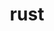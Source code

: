 ---
title: "rust"
layout: cache
categories: [package, develop]
meta: {"compilers": ["apple-clang@=16.0.0", "gcc@=10.2.1", "gcc@=10.5.0", "gcc@=11.1.0", "gcc@=11.4.0", "gcc@=13.2.0", "gcc@=13.3.0", "gcc@=7.5.0", "gcc@=9.4.0"], "num_specs": 178, "num_specs_by_stack": {"data-vis-sdk": 8, "developer-tools": 4, "developer-tools-aarch64-linux-gnu": 4, "developer-tools-darwin": 5, "developer-tools-manylinux2014": 1, "developer-tools-x86_64_v3-linux-gnu": 4, "e4s": 14, "e4s-neoverse-v2": 6, "e4s-neoverse_v1": 6, "e4s-oneapi": 12, "e4s-power": 2, "ml-darwin-aarch64-mps": 29, "ml-linux-aarch64-cpu": 29, "ml-linux-aarch64-cuda": 27, "ml-linux-x86_64-cpu": 30, "ml-linux-x86_64-cuda": 31, "ml-linux-x86_64-rocm": 17, "radiuss": 11, "root": 178}, "oss": ["centos7", "rhel8", "sequoia", "ubuntu18.04", "ubuntu20.04", "ubuntu22.04", "ubuntu24.04"], "platforms": ["darwin", "linux"], "stacks": ["data-vis-sdk", "developer-tools", "developer-tools-aarch64-linux-gnu", "developer-tools-darwin", "developer-tools-manylinux2014", "developer-tools-x86_64_v3-linux-gnu", "e4s", "e4s-neoverse-v2", "e4s-neoverse_v1", "e4s-oneapi", "e4s-power", "ml-darwin-aarch64-mps", "ml-linux-aarch64-cpu", "ml-linux-aarch64-cuda", "ml-linux-x86_64-cpu", "ml-linux-x86_64-cuda", "ml-linux-x86_64-rocm", "radiuss", "root"], "targets": ["aarch64", "neoverse_v1", "neoverse_v2", "ppc64le", "x86_64_v3"], "versions": ["1.78.0", "1.81.0", "1.83.0", "1.85.0"]}
spec_details: [{"compiler": "gcc@=11.4.0", "hash": "25gd7naopsv5katueumk2hpqciguc76v", "os": "ubuntu22.04", "platform": "linux", "size": "-", "stacks": ["e4s", "root"], "target": "x86_64_v3", "variants": ["build_system=generic", "+dev", "~docs", "+src"], "versions": ["1.85.0"]}, {"compiler": "gcc@=7.5.0", "hash": "2c6j7ckkdustxecucf2ym3vl74kebuuu", "os": "ubuntu18.04", "platform": "linux", "size": "-", "stacks": ["radiuss", "root"], "target": "x86_64_v3", "variants": ["build_system=generic", "~dev", "~docs", "+src"], "versions": ["1.85.0"]}, {"compiler": "gcc@=13.2.0", "hash": "2dhjscxpibirwrcoknidk7oen6waj6u7", "os": "ubuntu24.04", "platform": "linux", "size": "-", "stacks": ["root"], "target": "aarch64", "variants": ["build_system=generic", "+dev", "~docs", "+src"], "versions": ["1.85.0"]}, {"compiler": "gcc@=13.2.0", "hash": "2fgwi7k4oz5g4c62vknmumi6yuuchjih", "os": "ubuntu24.04", "platform": "linux", "size": "-", "stacks": ["ml-linux-aarch64-cpu", "ml-linux-aarch64-cuda", "root"], "target": "aarch64", "variants": ["build_system=generic", "+dev", "~docs", "+src"], "versions": ["1.85.0"]}, {"compiler": "gcc@=13.2.0", "hash": "2hqnbf2xkm3insldzar24ltd4jrkov6a", "os": "ubuntu24.04", "platform": "linux", "size": "-", "stacks": ["ml-linux-aarch64-cpu", "root"], "target": "aarch64", "variants": ["build_system=generic", "~dev", "~docs", "+src"], "versions": ["1.85.0"]}, {"compiler": "gcc@=13.2.0", "hash": "2wv32wzal5sjfufhdgamzac6dmiqpbh6", "os": "ubuntu24.04", "platform": "linux", "size": "-", "stacks": ["ml-linux-x86_64-cpu", "ml-linux-x86_64-cuda", "ml-linux-x86_64-rocm", "root"], "target": "x86_64_v3", "variants": ["build_system=generic", "+dev", "~docs", "+src"], "versions": ["1.85.0"]}, {"compiler": "gcc@=13.2.0", "hash": "2zkbhai3uqobc4rsjwhkuusc5tteirlj", "os": "ubuntu24.04", "platform": "linux", "size": "-", "stacks": ["ml-linux-aarch64-cpu", "ml-linux-aarch64-cuda", "root"], "target": "aarch64", "variants": ["build_system=generic", "+dev", "~docs", "+src"], "versions": ["1.85.0"]}, {"compiler": "gcc@=11.4.0", "hash": "34tx5rpt7ubayvroejdsaufzpif6im35", "os": "ubuntu22.04", "platform": "linux", "size": "-", "stacks": ["e4s-neoverse-v2", "root"], "target": "neoverse_v2", "variants": ["build_system=generic", "~dev", "~docs", "+src"], "versions": ["1.85.0"]}, {"compiler": "gcc@=10.5.0", "hash": "3o2kr5avylzpmxhtjrzxosqrd5jet7ms", "os": "centos7", "platform": "linux", "size": "-", "stacks": ["developer-tools-x86_64_v3-linux-gnu", "root"], "target": "x86_64_v3", "variants": ["build_system=generic", "+dev", "~docs", "+src"], "versions": ["1.85.0"]}, {"compiler": "apple-clang@=16.0.0", "hash": "3xcegf74t4bpb2aa5blgyalk3nq5wqws", "os": "sequoia", "platform": "darwin", "size": "-", "stacks": ["ml-darwin-aarch64-mps", "root"], "target": "aarch64", "variants": ["build_system=generic", "+dev", "~docs", "+src"], "versions": ["1.85.0"]}, {"compiler": "gcc@=13.2.0", "hash": "3xxmzifzbvu46fyxbi7nqj4cv6tf2xy4", "os": "ubuntu24.04", "platform": "linux", "size": "-", "stacks": ["ml-linux-x86_64-cpu", "ml-linux-x86_64-cuda", "root"], "target": "x86_64_v3", "variants": ["build_system=generic", "~dev", "~docs", "+src"], "versions": ["1.85.0"]}, {"compiler": "gcc@=11.4.0", "hash": "4exbzppsoij5pdx42fux3sz5rplqiqlz", "os": "ubuntu22.04", "platform": "linux", "size": "-", "stacks": ["e4s-neoverse_v1", "root"], "target": "neoverse_v1", "variants": ["build_system=generic", "+dev", "~docs", "+src"], "versions": ["1.81.0"]}, {"compiler": "gcc@=13.2.0", "hash": "4gskmbwymeciir2vhttc2oyr7gjixkky", "os": "ubuntu24.04", "platform": "linux", "size": "-", "stacks": ["ml-linux-aarch64-cpu", "ml-linux-aarch64-cuda", "root"], "target": "aarch64", "variants": ["build_system=generic", "+dev", "~docs", "+src"], "versions": ["1.85.0"]}, {"compiler": "gcc@=13.3.0", "hash": "4lpflwa5kor7wtx3a2lwzrtrffx4yzxd", "os": "rhel8", "platform": "linux", "size": "-", "stacks": ["developer-tools-aarch64-linux-gnu", "root"], "target": "aarch64", "variants": ["build_system=generic", "+dev", "~docs", "+src"], "versions": ["1.85.0"]}, {"compiler": "gcc@=11.4.0", "hash": "4pn6y5j2izd5gmh22yielh2vl7wb7za2", "os": "ubuntu22.04", "platform": "linux", "size": "-", "stacks": ["root"], "target": "x86_64_v3", "variants": ["build_system=generic", "~dev", "~docs", "+src"], "versions": ["1.85.0"]}, {"compiler": "gcc@=11.4.0", "hash": "4r5fs5lnjzyszwecdqymwua4yxwo3rkr", "os": "ubuntu22.04", "platform": "linux", "size": "-", "stacks": ["e4s", "root"], "target": "x86_64_v3", "variants": ["build_system=generic", "~dev", "~docs", "+src"], "versions": ["1.85.0"]}, {"compiler": "apple-clang@=16.0.0", "hash": "4t6nv5qs5zcdwkvlxjfrlbnvy4hpccxe", "os": "sequoia", "platform": "darwin", "size": "-", "stacks": ["ml-darwin-aarch64-mps", "root"], "target": "aarch64", "variants": ["build_system=generic", "~dev", "~docs", "+src"], "versions": ["1.85.0"]}, {"compiler": "apple-clang@=16.0.0", "hash": "4thg6ecba25edwqccf74vpz3s37gqj5w", "os": "sequoia", "platform": "darwin", "size": "-", "stacks": ["ml-darwin-aarch64-mps", "root"], "target": "aarch64", "variants": ["build_system=generic", "+dev", "~docs", "+src"], "versions": ["1.85.0"]}, {"compiler": "gcc@=13.2.0", "hash": "4uksuv7wgwl5rv67gpa2bd7czfohdgnl", "os": "ubuntu24.04", "platform": "linux", "size": "-", "stacks": ["ml-linux-x86_64-cpu", "ml-linux-x86_64-cuda", "root"], "target": "x86_64_v3", "variants": ["build_system=generic", "~dev", "~docs", "+src"], "versions": ["1.85.0"]}, {"compiler": "gcc@=11.4.0", "hash": "4wgonnyx6jxa4fqkvwf3ah4gnhoju36f", "os": "ubuntu22.04", "platform": "linux", "size": "-", "stacks": ["e4s", "root"], "target": "x86_64_v3", "variants": ["build_system=generic", "+dev", "~docs", "+src"], "versions": ["1.85.0"]}, {"compiler": "gcc@=11.4.0", "hash": "5au4hgltt42o5bjfxureb7juwjhbrdmk", "os": "ubuntu22.04", "platform": "linux", "size": "-", "stacks": ["e4s-oneapi", "root"], "target": "x86_64_v3", "variants": ["build_system=generic", "~dev", "~docs", "+src"], "versions": ["1.85.0"]}, {"compiler": "gcc@=13.2.0", "hash": "5dcuaoh2gexbql3ajqdyhg2upg65zxdc", "os": "ubuntu24.04", "platform": "linux", "size": "-", "stacks": ["ml-linux-x86_64-cpu", "ml-linux-x86_64-cuda", "root"], "target": "x86_64_v3", "variants": ["build_system=generic", "+dev", "~docs", "+src"], "versions": ["1.85.0"]}, {"compiler": "apple-clang@=16.0.0", "hash": "5m3cbswhxfqzkxyx4oqj2tqgm46kstrj", "os": "sequoia", "platform": "darwin", "size": "-", "stacks": ["ml-darwin-aarch64-mps", "root"], "target": "aarch64", "variants": ["build_system=generic", "~dev", "~docs", "+src"], "versions": ["1.85.0"]}, {"compiler": "gcc@=13.2.0", "hash": "5mdrsj4gjyboxw727x4opvccmvih4uvw", "os": "ubuntu24.04", "platform": "linux", "size": "-", "stacks": ["ml-linux-aarch64-cpu", "ml-linux-aarch64-cuda", "root"], "target": "aarch64", "variants": ["build_system=generic", "~dev", "~docs", "+src"], "versions": ["1.85.0"]}, {"compiler": "gcc@=11.4.0", "hash": "5mei3a4k7m23ojzrm52mcnvquadi3rrm", "os": "ubuntu22.04", "platform": "linux", "size": "-", "stacks": ["e4s", "root"], "target": "x86_64_v3", "variants": ["build_system=generic", "~dev", "~docs", "+src"], "versions": ["1.85.0"]}, {"compiler": "gcc@=11.4.0", "hash": "5wiujtjhihqbvtthiqduswvmqveuqj6d", "os": "ubuntu22.04", "platform": "linux", "size": "-", "stacks": ["e4s-neoverse_v1", "root"], "target": "neoverse_v1", "variants": ["build_system=generic", "+dev", "~docs", "+src"], "versions": ["1.81.0"]}, {"compiler": "gcc@=11.4.0", "hash": "5wj7sio3dkos3abxlempdd7vuy2iqn3f", "os": "ubuntu22.04", "platform": "linux", "size": "-", "stacks": ["e4s", "root"], "target": "x86_64_v3", "variants": ["build_system=generic", "+dev", "~docs", "+src"], "versions": ["1.85.0"]}, {"compiler": "gcc@=13.2.0", "hash": "5wjy2bzfjts7znegudq7dajqgj5f6xzd", "os": "ubuntu24.04", "platform": "linux", "size": "-", "stacks": ["ml-linux-x86_64-cpu", "ml-linux-x86_64-cuda", "ml-linux-x86_64-rocm", "root"], "target": "x86_64_v3", "variants": ["build_system=generic", "~dev", "~docs", "+src"], "versions": ["1.85.0"]}, {"compiler": "gcc@=13.2.0", "hash": "62xwibmxyxy3nwaslzrvsg3nz6gmbsxo", "os": "ubuntu24.04", "platform": "linux", "size": "-", "stacks": ["ml-linux-x86_64-cpu", "ml-linux-x86_64-cuda", "ml-linux-x86_64-rocm", "root"], "target": "x86_64_v3", "variants": ["build_system=generic", "+dev", "~docs", "+src"], "versions": ["1.85.0"]}, {"compiler": "gcc@=13.2.0", "hash": "6fwqccekdmxwt4uuin4urn2lq2aomrnu", "os": "ubuntu24.04", "platform": "linux", "size": "-", "stacks": ["ml-linux-x86_64-cpu", "ml-linux-x86_64-cuda", "ml-linux-x86_64-rocm", "root"], "target": "x86_64_v3", "variants": ["build_system=generic", "+dev", "~docs", "+src"], "versions": ["1.85.0"]}, {"compiler": "gcc@=13.2.0", "hash": "6iqwrcazkoqvtenkue4whtgs2xmsyy36", "os": "ubuntu24.04", "platform": "linux", "size": "-", "stacks": ["ml-linux-x86_64-cpu", "ml-linux-x86_64-cuda", "ml-linux-x86_64-rocm", "root"], "target": "x86_64_v3", "variants": ["build_system=generic", "~dev", "~docs", "+src"], "versions": ["1.85.0"]}, {"compiler": "apple-clang@=16.0.0", "hash": "6qukdcvgcvcp5wdhljxj7ziw2qzicooz", "os": "sequoia", "platform": "darwin", "size": "-", "stacks": ["ml-darwin-aarch64-mps", "root"], "target": "aarch64", "variants": ["build_system=generic", "+dev", "~docs", "+src"], "versions": ["1.85.0"]}, {"compiler": "gcc@=13.2.0", "hash": "6v3iaslbekuwclybhfzr5gqtjvsthsyk", "os": "ubuntu24.04", "platform": "linux", "size": "-", "stacks": ["ml-linux-x86_64-cpu", "ml-linux-x86_64-cuda", "ml-linux-x86_64-rocm", "root"], "target": "x86_64_v3", "variants": ["build_system=generic", "+dev", "~docs", "+src"], "versions": ["1.85.0"]}, {"compiler": "gcc@=9.4.0", "hash": "6vaifzheuyo3nevkuwzne3gea4tvidho", "os": "ubuntu20.04", "platform": "linux", "size": "-", "stacks": ["e4s-power", "root"], "target": "ppc64le", "variants": ["build_system=generic", "~dev", "~docs", "+src"], "versions": ["1.83.0"]}, {"compiler": "gcc@=13.3.0", "hash": "6xxpbg35wvjncrawvvdpppvd6tirvku4", "os": "rhel8", "platform": "linux", "size": "-", "stacks": ["developer-tools-aarch64-linux-gnu", "root"], "target": "aarch64", "variants": ["build_system=generic", "+dev", "~docs", "+src"], "versions": ["1.85.0"]}, {"compiler": "gcc@=11.4.0", "hash": "7da6o2txv7gd4dxfai76yoa2hrlfkx6t", "os": "ubuntu22.04", "platform": "linux", "size": "-", "stacks": ["e4s-neoverse_v1", "root"], "target": "neoverse_v1", "variants": ["build_system=generic", "~dev", "~docs", "+src"], "versions": ["1.81.0"]}, {"compiler": "apple-clang@=16.0.0", "hash": "7fhvc6dtmk6yfjj2trweqguugdzgcq7r", "os": "sequoia", "platform": "darwin", "size": "-", "stacks": ["ml-darwin-aarch64-mps", "root"], "target": "aarch64", "variants": ["build_system=generic", "+dev", "~docs", "+src"], "versions": ["1.85.0"]}, {"compiler": "gcc@=13.2.0", "hash": "7hhtcl2rhfoqne45y7kbc6daaalk3qtj", "os": "ubuntu24.04", "platform": "linux", "size": "-", "stacks": ["ml-linux-aarch64-cpu", "ml-linux-aarch64-cuda", "root"], "target": "aarch64", "variants": ["build_system=generic", "+dev", "~docs", "+src"], "versions": ["1.85.0"]}, {"compiler": "gcc@=11.1.0", "hash": "7snkh2yodsuhgtujrwtzzx2aardchd54", "os": "ubuntu20.04", "platform": "linux", "size": "-", "stacks": ["data-vis-sdk", "root"], "target": "x86_64_v3", "variants": ["build_system=generic", "~dev", "~docs", "+src"], "versions": ["1.85.0"]}, {"compiler": "gcc@=11.4.0", "hash": "7unr4jnmsntfqjjhzi42jmjg64tlasoa", "os": "ubuntu22.04", "platform": "linux", "size": "-", "stacks": ["e4s", "root"], "target": "x86_64_v3", "variants": ["build_system=generic", "~dev", "~docs", "+src"], "versions": ["1.85.0"]}, {"compiler": "gcc@=11.4.0", "hash": "a6euyhu7dnryzaliplvairzsuc7jww44", "os": "ubuntu22.04", "platform": "linux", "size": "-", "stacks": ["e4s", "root"], "target": "x86_64_v3", "variants": ["build_system=generic", "+dev", "~docs", "+src"], "versions": ["1.85.0"]}, {"compiler": "gcc@=13.2.0", "hash": "aeea5s4fsmp3k3swzirx4b6vpeenhtic", "os": "ubuntu24.04", "platform": "linux", "size": "-", "stacks": ["ml-linux-x86_64-cpu", "ml-linux-x86_64-cuda", "root"], "target": "x86_64_v3", "variants": ["build_system=generic", "~dev", "~docs", "+src"], "versions": ["1.85.0"]}, {"compiler": "gcc@=13.2.0", "hash": "agklr5osqiuntmtvq2n2alumugm6kjfz", "os": "ubuntu24.04", "platform": "linux", "size": "-", "stacks": ["root"], "target": "x86_64_v3", "variants": ["build_system=generic", "~dev", "~docs", "+src"], "versions": ["1.85.0"]}, {"compiler": "gcc@=11.4.0", "hash": "aif3tlzwoxl4bfbppw4a6xmwlku4ga7n", "os": "ubuntu22.04", "platform": "linux", "size": "-", "stacks": ["root"], "target": "x86_64_v3", "variants": ["build_system=generic", "~dev", "~docs", "+src"], "versions": ["1.85.0"]}, {"compiler": "gcc@=13.2.0", "hash": "at47fatpxciett25e4chbhh2leplofla", "os": "ubuntu24.04", "platform": "linux", "size": "-", "stacks": ["ml-linux-x86_64-cpu", "ml-linux-x86_64-cuda", "ml-linux-x86_64-rocm", "root"], "target": "x86_64_v3", "variants": ["build_system=generic", "~dev", "~docs", "+src"], "versions": ["1.85.0"]}, {"compiler": "gcc@=11.1.0", "hash": "avkvqxlzphm3zlozxa6by6wjb35swrps", "os": "ubuntu20.04", "platform": "linux", "size": "-", "stacks": ["data-vis-sdk", "root"], "target": "x86_64_v3", "variants": ["build_system=generic", "~dev", "~docs", "+src"], "versions": ["1.85.0"]}, {"compiler": "apple-clang@=16.0.0", "hash": "avt3nbvl6n4mxnufrprtshptgbmpevjh", "os": "sequoia", "platform": "darwin", "size": "-", "stacks": ["developer-tools-darwin", "ml-darwin-aarch64-mps", "root"], "target": "aarch64", "variants": ["build_system=generic", "+dev", "~docs", "+src"], "versions": ["1.85.0"]}, {"compiler": "gcc@=7.5.0", "hash": "awtvkmxo4snvx3tcv5ffbtigeglwsiba", "os": "ubuntu18.04", "platform": "linux", "size": "-", "stacks": ["radiuss", "root"], "target": "x86_64_v3", "variants": ["build_system=generic", "~dev", "~docs", "+src"], "versions": ["1.85.0"]}, {"compiler": "gcc@=13.2.0", "hash": "b26c6gz6nkvvz2al7nu6xvkg2ssowyhz", "os": "ubuntu24.04", "platform": "linux", "size": "-", "stacks": ["ml-linux-x86_64-cpu", "ml-linux-x86_64-cuda", "ml-linux-x86_64-rocm", "root"], "target": "x86_64_v3", "variants": ["build_system=generic", "+dev", "~docs", "+src"], "versions": ["1.85.0"]}, {"compiler": "gcc@=7.5.0", "hash": "b3jilcqbzavxqkhqofruv6up6ipk7dpa", "os": "ubuntu18.04", "platform": "linux", "size": "-", "stacks": ["radiuss", "root"], "target": "x86_64_v3", "variants": ["build_system=generic", "~dev", "~docs", "+src"], "versions": ["1.85.0"]}, {"compiler": "gcc@=10.5.0", "hash": "bf2l3dcvxg7jetf5k6ygrdfvy3d4446z", "os": "centos7", "platform": "linux", "size": "-", "stacks": ["developer-tools-x86_64_v3-linux-gnu", "root"], "target": "x86_64_v3", "variants": ["build_system=generic", "+dev", "~docs", "+src"], "versions": ["1.85.0"]}, {"compiler": "gcc@=13.2.0", "hash": "bfo2fxfskhil45qreox2n6kex5sungar", "os": "ubuntu24.04", "platform": "linux", "size": "-", "stacks": ["ml-linux-aarch64-cpu", "ml-linux-aarch64-cuda", "root"], "target": "aarch64", "variants": ["build_system=generic", "+dev", "~docs", "+src"], "versions": ["1.85.0"]}, {"compiler": "apple-clang@=16.0.0", "hash": "bgf77ngcc2zal3cmtivtf6qglo6d6w6a", "os": "sequoia", "platform": "darwin", "size": "-", "stacks": ["ml-darwin-aarch64-mps", "root"], "target": "aarch64", "variants": ["build_system=generic", "+dev", "~docs", "+src"], "versions": ["1.85.0"]}, {"compiler": "gcc@=11.4.0", "hash": "bhck5ghgltxn3ul436lu3yvbkgkejci2", "os": "ubuntu22.04", "platform": "linux", "size": "-", "stacks": ["e4s", "root"], "target": "x86_64_v3", "variants": ["build_system=generic", "+dev", "~docs", "+src"], "versions": ["1.85.0"]}, {"compiler": "gcc@=13.3.0", "hash": "bjwdod6acgugapxxzcer3i3bqfmc46fq", "os": "rhel8", "platform": "linux", "size": "-", "stacks": ["developer-tools-aarch64-linux-gnu", "root"], "target": "aarch64", "variants": ["build_system=generic", "+dev", "~docs", "+src"], "versions": ["1.85.0"]}, {"compiler": "gcc@=11.4.0", "hash": "bllzig7dqpnw5pns63jlb3yml2u6qlqi", "os": "ubuntu22.04", "platform": "linux", "size": "-", "stacks": ["e4s-neoverse_v1", "root"], "target": "neoverse_v1", "variants": ["build_system=generic", "~dev", "~docs", "+src"], "versions": ["1.81.0"]}, {"compiler": "gcc@=13.2.0", "hash": "brqwyyhkyjfczks3atnmfxjgk37of6ij", "os": "ubuntu24.04", "platform": "linux", "size": "-", "stacks": ["ml-linux-aarch64-cpu", "ml-linux-aarch64-cuda", "root"], "target": "aarch64", "variants": ["build_system=generic", "+dev", "~docs", "+src"], "versions": ["1.85.0"]}, {"compiler": "gcc@=11.4.0", "hash": "bwuhguase663eqcp6xldrbopopg7vfey", "os": "ubuntu22.04", "platform": "linux", "size": "-", "stacks": ["e4s-oneapi", "root"], "target": "x86_64_v3", "variants": ["build_system=generic", "~dev", "~docs", "+src"], "versions": ["1.85.0"]}, {"compiler": "gcc@=11.4.0", "hash": "by4c66eamxmnkce6gcxdumiift2vdvdh", "os": "ubuntu22.04", "platform": "linux", "size": "-", "stacks": ["root"], "target": "neoverse_v2", "variants": ["build_system=generic", "~dev", "~docs", "+src"], "versions": ["1.85.0"]}, {"compiler": "gcc@=11.4.0", "hash": "c6n6qukia37w5ifive7pkgvceceeosi4", "os": "ubuntu22.04", "platform": "linux", "size": "-", "stacks": ["e4s", "root"], "target": "x86_64_v3", "variants": ["build_system=generic", "~dev", "~docs", "+src"], "versions": ["1.85.0"]}, {"compiler": "gcc@=7.5.0", "hash": "cbwr6fqhu46l6kfooo5edc2nekbke73k", "os": "ubuntu18.04", "platform": "linux", "size": "-", "stacks": ["root"], "target": "x86_64_v3", "variants": ["build_system=generic", "~dev", "~docs", "+src"], "versions": ["1.85.0"]}, {"compiler": "gcc@=11.4.0", "hash": "ccwcecyy7kpjzufpccbx4erq377seq6q", "os": "ubuntu22.04", "platform": "linux", "size": "-", "stacks": ["e4s", "root"], "target": "x86_64_v3", "variants": ["build_system=generic", "+dev", "~docs", "+src"], "versions": ["1.85.0"]}, {"compiler": "apple-clang@=16.0.0", "hash": "cdswn7usmiulzzbvqmwgdrw5crkuani7", "os": "sequoia", "platform": "darwin", "size": "-", "stacks": ["root"], "target": "aarch64", "variants": ["build_system=generic", "~dev", "~docs", "+src"], "versions": ["1.85.0"]}, {"compiler": "apple-clang@=16.0.0", "hash": "cnq2qe3pm24cu2v7qzzv7jn3rgqxl6xv", "os": "sequoia", "platform": "darwin", "size": "-", "stacks": ["ml-darwin-aarch64-mps", "root"], "target": "aarch64", "variants": ["build_system=generic", "~dev", "~docs", "+src"], "versions": ["1.85.0"]}, {"compiler": "gcc@=11.4.0", "hash": "d2lelf7qhzrk6hxau2q4fmhbna7rlvcm", "os": "ubuntu22.04", "platform": "linux", "size": "-", "stacks": ["e4s-neoverse-v2", "root"], "target": "neoverse_v2", "variants": ["build_system=generic", "~dev", "~docs", "+src"], "versions": ["1.85.0"]}, {"compiler": "apple-clang@=16.0.0", "hash": "d5rvbkoyzf3raow24lyakfyhxlte2ery", "os": "sequoia", "platform": "darwin", "size": "-", "stacks": ["developer-tools-darwin", "ml-darwin-aarch64-mps", "root"], "target": "aarch64", "variants": ["build_system=generic", "+dev", "~docs", "+src"], "versions": ["1.85.0"]}, {"compiler": "gcc@=13.2.0", "hash": "dlu5xqqglypfjrrr2wijg6gxf2n5a4c6", "os": "ubuntu24.04", "platform": "linux", "size": "-", "stacks": ["ml-linux-x86_64-cpu", "ml-linux-x86_64-cuda", "ml-linux-x86_64-rocm", "root"], "target": "x86_64_v3", "variants": ["build_system=generic", "+dev", "~docs", "+src"], "versions": ["1.85.0"]}, {"compiler": "gcc@=13.2.0", "hash": "dwgefwq4rbthb5oyytaiwb4f2tnncazp", "os": "ubuntu24.04", "platform": "linux", "size": "-", "stacks": ["ml-linux-x86_64-cpu", "ml-linux-x86_64-cuda", "root"], "target": "x86_64_v3", "variants": ["build_system=generic", "+dev", "~docs", "+src"], "versions": ["1.85.0"]}, {"compiler": "gcc@=9.4.0", "hash": "ecikg4skmid5e7ehznzyop3b36gfypeq", "os": "ubuntu20.04", "platform": "linux", "size": "-", "stacks": ["e4s-power", "root"], "target": "ppc64le", "variants": ["build_system=generic", "~dev", "~docs", "+src"], "versions": ["1.83.0"]}, {"compiler": "gcc@=11.4.0", "hash": "ehtwwmruxqjy7y44abm7dogc3sut7hbz", "os": "ubuntu22.04", "platform": "linux", "size": "-", "stacks": ["e4s", "root"], "target": "x86_64_v3", "variants": ["build_system=generic", "~dev", "~docs", "+src"], "versions": ["1.85.0"]}, {"compiler": "gcc@=13.2.0", "hash": "ejwcdeqda3oxtyah44kpf6vojvhkkm3f", "os": "ubuntu24.04", "platform": "linux", "size": "-", "stacks": ["ml-linux-aarch64-cpu", "ml-linux-aarch64-cuda", "root"], "target": "aarch64", "variants": ["build_system=generic", "+dev", "~docs", "+src"], "versions": ["1.85.0"]}, {"compiler": "gcc@=7.5.0", "hash": "emv2ulxupazxbletqp2t4xcemxrhsl2l", "os": "ubuntu18.04", "platform": "linux", "size": "-", "stacks": ["radiuss", "root"], "target": "x86_64_v3", "variants": ["build_system=generic", "~dev", "~docs", "+src"], "versions": ["1.85.0"]}, {"compiler": "gcc@=13.2.0", "hash": "enwyxfusav7kpuoli7typhw7m2wr5qxj", "os": "ubuntu24.04", "platform": "linux", "size": "-", "stacks": ["ml-linux-aarch64-cpu", "ml-linux-aarch64-cuda", "root"], "target": "aarch64", "variants": ["build_system=generic", "+dev", "~docs", "+src"], "versions": ["1.85.0"]}, {"compiler": "apple-clang@=16.0.0", "hash": "eqorjr5gumz3w6ufl2erz5zzcsjvvwnt", "os": "sequoia", "platform": "darwin", "size": "-", "stacks": ["ml-darwin-aarch64-mps", "root"], "target": "aarch64", "variants": ["build_system=generic", "~dev", "~docs", "+src"], "versions": ["1.85.0"]}, {"compiler": "gcc@=11.4.0", "hash": "evvupq54fg6vjry2bvwstx7t7udcxcgd", "os": "ubuntu22.04", "platform": "linux", "size": "-", "stacks": ["e4s-neoverse-v2", "root"], "target": "neoverse_v2", "variants": ["build_system=generic", "~dev", "~docs", "+src"], "versions": ["1.85.0"]}, {"compiler": "apple-clang@=16.0.0", "hash": "ewfj23wxbrqmcrfjahampke4ckgp7yxn", "os": "sequoia", "platform": "darwin", "size": "-", "stacks": ["root"], "target": "aarch64", "variants": ["build_system=generic", "~dev", "~docs", "+src"], "versions": ["1.85.0"]}, {"compiler": "gcc@=13.2.0", "hash": "fcjy7yveqoscjh5lzrmxis52m5ywjjbk", "os": "ubuntu24.04", "platform": "linux", "size": "-", "stacks": ["ml-linux-aarch64-cpu", "ml-linux-aarch64-cuda", "root"], "target": "aarch64", "variants": ["build_system=generic", "~dev", "~docs", "+src"], "versions": ["1.85.0"]}, {"compiler": "gcc@=13.2.0", "hash": "fgywq4a66re5fgdfhypoc452xzueepdo", "os": "ubuntu24.04", "platform": "linux", "size": "-", "stacks": ["ml-linux-x86_64-cpu", "ml-linux-x86_64-cuda", "ml-linux-x86_64-rocm", "root"], "target": "x86_64_v3", "variants": ["build_system=generic", "+dev", "~docs", "+src"], "versions": ["1.85.0"]}, {"compiler": "gcc@=13.2.0", "hash": "fjjwnxoka5peij64gd2kvzt3brqopfan", "os": "ubuntu24.04", "platform": "linux", "size": "-", "stacks": ["ml-linux-x86_64-cpu", "ml-linux-x86_64-cuda", "ml-linux-x86_64-rocm", "root"], "target": "x86_64_v3", "variants": ["build_system=generic", "+dev", "~docs", "+src"], "versions": ["1.85.0"]}, {"compiler": "gcc@=11.4.0", "hash": "fxyn3oijxcc5dnxp5goynfv5rrh4qte2", "os": "ubuntu22.04", "platform": "linux", "size": "-", "stacks": ["e4s-oneapi", "root"], "target": "x86_64_v3", "variants": ["build_system=generic", "~dev", "~docs", "+src"], "versions": ["1.85.0"]}, {"compiler": "apple-clang@=16.0.0", "hash": "gg27airlf4bwxhuyzyspdkbsblpm6gie", "os": "sequoia", "platform": "darwin", "size": "-", "stacks": ["ml-darwin-aarch64-mps", "root"], "target": "aarch64", "variants": ["build_system=generic", "+dev", "~docs", "+src"], "versions": ["1.85.0"]}, {"compiler": "gcc@=13.2.0", "hash": "gshlhbz2uleefwglh2jx3uht5n6lygq4", "os": "ubuntu24.04", "platform": "linux", "size": "-", "stacks": ["ml-linux-x86_64-cpu", "ml-linux-x86_64-cuda", "root"], "target": "x86_64_v3", "variants": ["build_system=generic", "+dev", "~docs", "+src"], "versions": ["1.85.0"]}, {"compiler": "apple-clang@=16.0.0", "hash": "gwf7tj4ruptsimn2ynaqa5klw7nu4j77", "os": "sequoia", "platform": "darwin", "size": "-", "stacks": ["root"], "target": "aarch64", "variants": ["build_system=generic", "+dev", "~docs", "+src"], "versions": ["1.85.0"]}, {"compiler": "gcc@=13.2.0", "hash": "gwwxwl5vywawmexm2i74asln7vcedmnd", "os": "ubuntu24.04", "platform": "linux", "size": "-", "stacks": ["root"], "target": "aarch64", "variants": ["build_system=generic", "~dev", "~docs", "+src"], "versions": ["1.85.0"]}, {"compiler": "gcc@=7.5.0", "hash": "gwzkani2ccbb6nik7blc24erow2cmk2h", "os": "ubuntu18.04", "platform": "linux", "size": "-", "stacks": ["radiuss", "root"], "target": "x86_64_v3", "variants": ["build_system=generic", "~dev", "~docs", "+src"], "versions": ["1.85.0"]}, {"compiler": "apple-clang@=16.0.0", "hash": "h6gz6jxj7opnxountg7hfuah3qsla5td", "os": "sequoia", "platform": "darwin", "size": "-", "stacks": ["ml-darwin-aarch64-mps", "root"], "target": "aarch64", "variants": ["build_system=generic", "~dev", "~docs", "+src"], "versions": ["1.85.0"]}, {"compiler": "gcc@=11.4.0", "hash": "hv66sjldctzrsvriklzdx5bkfla56ewd", "os": "ubuntu22.04", "platform": "linux", "size": "-", "stacks": ["e4s-oneapi", "root"], "target": "x86_64_v3", "variants": ["build_system=generic", "~dev", "~docs", "+src"], "versions": ["1.85.0"]}, {"compiler": "gcc@=7.5.0", "hash": "hxaafbwvwppw5obga75b3hvy5ekgjv3p", "os": "ubuntu18.04", "platform": "linux", "size": "-", "stacks": ["radiuss", "root"], "target": "x86_64_v3", "variants": ["build_system=generic", "~dev", "~docs", "+src"], "versions": ["1.85.0"]}, {"compiler": "gcc@=11.4.0", "hash": "hxyueo5526xclohqiwc7qjrots7tqhhl", "os": "ubuntu22.04", "platform": "linux", "size": "-", "stacks": ["e4s-neoverse-v2", "root"], "target": "neoverse_v2", "variants": ["build_system=generic", "~dev", "~docs", "+src"], "versions": ["1.85.0"]}, {"compiler": "gcc@=10.5.0", "hash": "i7n7stkgvcod4csrb2itxnfhtnpqxwdu", "os": "centos7", "platform": "linux", "size": "-", "stacks": ["root"], "target": "x86_64_v3", "variants": ["build_system=generic", "+dev", "~docs", "+src"], "versions": ["1.85.0"]}, {"compiler": "gcc@=7.5.0", "hash": "icais7ivli2gk3omnqynq2asdz3avbix", "os": "ubuntu18.04", "platform": "linux", "size": "-", "stacks": ["radiuss", "root"], "target": "x86_64_v3", "variants": ["build_system=generic", "~dev", "~docs", "+src"], "versions": ["1.85.0"]}, {"compiler": "apple-clang@=16.0.0", "hash": "ifaeauqq4nl6ywk3o4qsfofir54o7y55", "os": "sequoia", "platform": "darwin", "size": "-", "stacks": ["root"], "target": "aarch64", "variants": ["build_system=generic", "+dev", "~docs", "+src"], "versions": ["1.85.0"]}, {"compiler": "apple-clang@=16.0.0", "hash": "ih4a3mb3r3iomafumexujcksvxecfke2", "os": "sequoia", "platform": "darwin", "size": "-", "stacks": ["developer-tools-darwin", "ml-darwin-aarch64-mps", "root"], "target": "aarch64", "variants": ["build_system=generic", "+dev", "~docs", "+src"], "versions": ["1.85.0"]}, {"compiler": "gcc@=11.1.0", "hash": "ilm4uedukc4bjzuaeajcwu4iauhb67fb", "os": "ubuntu20.04", "platform": "linux", "size": "-", "stacks": ["data-vis-sdk", "root"], "target": "x86_64_v3", "variants": ["build_system=generic", "~dev", "~docs", "+src"], "versions": ["1.85.0"]}, {"compiler": "gcc@=13.2.0", "hash": "im3kmfjiocvk747nm6rebhu2yrsmxbmb", "os": "ubuntu24.04", "platform": "linux", "size": "-", "stacks": ["ml-linux-aarch64-cpu", "ml-linux-aarch64-cuda", "root"], "target": "aarch64", "variants": ["build_system=generic", "~dev", "~docs", "+src"], "versions": ["1.85.0"]}, {"compiler": "gcc@=13.2.0", "hash": "inupr2rlmkavym7kflpcihup2oic4amy", "os": "ubuntu24.04", "platform": "linux", "size": "-", "stacks": ["ml-linux-aarch64-cpu", "root"], "target": "aarch64", "variants": ["build_system=generic", "+dev", "~docs", "+src"], "versions": ["1.85.0"]}, {"compiler": "gcc@=13.2.0", "hash": "isyg5wbpdway2vr3ljgeomlmqp7z4g6o", "os": "ubuntu24.04", "platform": "linux", "size": "-", "stacks": ["ml-linux-x86_64-cpu", "ml-linux-x86_64-cuda", "ml-linux-x86_64-rocm", "root"], "target": "x86_64_v3", "variants": ["build_system=generic", "~dev", "~docs", "+src"], "versions": ["1.85.0"]}, {"compiler": "gcc@=7.5.0", "hash": "iv2fbm2hcotp5qsyvnyomm22f3blxc5t", "os": "ubuntu18.04", "platform": "linux", "size": "-", "stacks": ["root"], "target": "x86_64_v3", "variants": ["build_system=generic", "~dev", "~docs", "+src"], "versions": ["1.85.0"]}, {"compiler": "gcc@=13.2.0", "hash": "j3aswehfgz5iwre2flwwiftf2qh6xtqt", "os": "ubuntu24.04", "platform": "linux", "size": "-", "stacks": ["root"], "target": "aarch64", "variants": ["build_system=generic", "~dev", "~docs", "+src"], "versions": ["1.85.0"]}, {"compiler": "gcc@=13.2.0", "hash": "j5yhpuo65vk6zzmckl6p3clatqw4il6v", "os": "ubuntu24.04", "platform": "linux", "size": "-", "stacks": ["ml-linux-x86_64-cpu", "ml-linux-x86_64-cuda", "root"], "target": "x86_64_v3", "variants": ["build_system=generic", "~dev", "~docs", "+src"], "versions": ["1.85.0"]}, {"compiler": "gcc@=11.4.0", "hash": "j7xje66rbsymvx7feepnmymqjqftsu2k", "os": "ubuntu22.04", "platform": "linux", "size": "-", "stacks": ["e4s-neoverse_v1", "root"], "target": "neoverse_v1", "variants": ["build_system=generic", "~dev", "~docs", "+src"], "versions": ["1.81.0"]}, {"compiler": "gcc@=13.2.0", "hash": "jgcae43p6hnoof3liaivrr3ixcuvfdcz", "os": "ubuntu24.04", "platform": "linux", "size": "-", "stacks": ["ml-linux-x86_64-cpu", "ml-linux-x86_64-cuda", "ml-linux-x86_64-rocm", "root"], "target": "x86_64_v3", "variants": ["build_system=generic", "+dev", "~docs", "+src"], "versions": ["1.85.0"]}, {"compiler": "gcc@=13.2.0", "hash": "jpa5vqzu4me6vuspuxr42xemsexnwqax", "os": "ubuntu24.04", "platform": "linux", "size": "-", "stacks": ["root"], "target": "x86_64_v3", "variants": ["build_system=generic", "+dev", "~docs", "+src"], "versions": ["1.85.0"]}, {"compiler": "gcc@=11.4.0", "hash": "juigcl37bxo3f2ttiv5rkxvvzfelz4e2", "os": "ubuntu22.04", "platform": "linux", "size": "-", "stacks": ["e4s-neoverse-v2", "root"], "target": "neoverse_v2", "variants": ["build_system=generic", "~dev", "~docs", "+src"], "versions": ["1.85.0"]}, {"compiler": "gcc@=10.5.0", "hash": "k2eziie77w3ccresjzaj4syzapllxjis", "os": "centos7", "platform": "linux", "size": "-", "stacks": ["developer-tools-x86_64_v3-linux-gnu", "root"], "target": "x86_64_v3", "variants": ["build_system=generic", "+dev", "~docs", "+src"], "versions": ["1.85.0"]}, {"compiler": "gcc@=13.2.0", "hash": "k2sprmzecihy3plfmtdigak52scu7j75", "os": "ubuntu24.04", "platform": "linux", "size": "-", "stacks": ["ml-linux-aarch64-cpu", "ml-linux-aarch64-cuda", "root"], "target": "aarch64", "variants": ["build_system=generic", "~dev", "~docs", "+src"], "versions": ["1.85.0"]}, {"compiler": "apple-clang@=16.0.0", "hash": "kjzcryn3fj6jmrzc2d3tdkdffnphfimp", "os": "sequoia", "platform": "darwin", "size": "-", "stacks": ["ml-darwin-aarch64-mps", "root"], "target": "aarch64", "variants": ["build_system=generic", "~dev", "~docs", "+src"], "versions": ["1.85.0"]}, {"compiler": "gcc@=11.1.0", "hash": "km2dg7hgkxq2y2xlqasmd37q6kptvqhe", "os": "ubuntu20.04", "platform": "linux", "size": "-", "stacks": ["data-vis-sdk", "root"], "target": "x86_64_v3", "variants": ["build_system=generic", "~dev", "~docs", "+src"], "versions": ["1.85.0"]}, {"compiler": "gcc@=7.5.0", "hash": "koxnznxwewzci34t4527gms54hvf6fgk", "os": "ubuntu18.04", "platform": "linux", "size": "-", "stacks": ["radiuss", "root"], "target": "x86_64_v3", "variants": ["build_system=generic", "~dev", "~docs", "+src"], "versions": ["1.85.0"]}, {"compiler": "gcc@=13.2.0", "hash": "kwvvapmqzkhc4r2yqptebsexo5zsitvm", "os": "ubuntu24.04", "platform": "linux", "size": "-", "stacks": ["ml-linux-aarch64-cpu", "ml-linux-aarch64-cuda", "root"], "target": "aarch64", "variants": ["build_system=generic", "~dev", "~docs", "+src"], "versions": ["1.85.0"]}, {"compiler": "gcc@=13.2.0", "hash": "llieds5t7el4xbanrj4vfxhm2iqzjo3u", "os": "ubuntu24.04", "platform": "linux", "size": "-", "stacks": ["root"], "target": "aarch64", "variants": ["build_system=generic", "+dev", "~docs", "+src"], "versions": ["1.85.0"]}, {"compiler": "gcc@=13.2.0", "hash": "lsqrep6kjg5qqvdmadzmknasfjebdogv", "os": "ubuntu24.04", "platform": "linux", "size": "-", "stacks": ["ml-linux-aarch64-cpu", "ml-linux-aarch64-cuda", "root"], "target": "aarch64", "variants": ["build_system=generic", "+dev", "~docs", "+src"], "versions": ["1.85.0"]}, {"compiler": "apple-clang@=16.0.0", "hash": "lx4voargqpp74rbatdybrn4qb6wwihge", "os": "sequoia", "platform": "darwin", "size": "-", "stacks": ["ml-darwin-aarch64-mps", "root"], "target": "aarch64", "variants": ["build_system=generic", "~dev", "~docs", "+src"], "versions": ["1.85.0"]}, {"compiler": "gcc@=13.2.0", "hash": "mdvlzpkpanyms6tldp4ipboy2ulawrnv", "os": "ubuntu24.04", "platform": "linux", "size": "-", "stacks": ["ml-linux-aarch64-cpu", "ml-linux-aarch64-cuda", "root"], "target": "aarch64", "variants": ["build_system=generic", "+dev", "~docs", "+src"], "versions": ["1.85.0"]}, {"compiler": "gcc@=11.4.0", "hash": "medfgppflifb7wesjpdngeaonpzssz2h", "os": "ubuntu22.04", "platform": "linux", "size": "-", "stacks": ["e4s", "root"], "target": "x86_64_v3", "variants": ["build_system=generic", "~dev", "~docs", "+src"], "versions": ["1.85.0"]}, {"compiler": "gcc@=13.2.0", "hash": "meqwkexakpcxnafd56gfy4gjuk554ihm", "os": "ubuntu24.04", "platform": "linux", "size": "-", "stacks": ["ml-linux-aarch64-cpu", "ml-linux-aarch64-cuda", "root"], "target": "aarch64", "variants": ["build_system=generic", "+dev", "~docs", "+src"], "versions": ["1.85.0"]}, {"compiler": "gcc@=13.2.0", "hash": "mmwwxoh3e3wajha5jz2cs54cjvb6ac3t", "os": "ubuntu24.04", "platform": "linux", "size": "-", "stacks": ["ml-linux-x86_64-cpu", "ml-linux-x86_64-cuda", "root"], "target": "x86_64_v3", "variants": ["build_system=generic", "+dev", "~docs", "+src"], "versions": ["1.85.0"]}, {"compiler": "apple-clang@=16.0.0", "hash": "mpjnkf2wwelnediksuqbhlxt4w2xvhif", "os": "sequoia", "platform": "darwin", "size": "-", "stacks": ["ml-darwin-aarch64-mps", "root"], "target": "aarch64", "variants": ["build_system=generic", "+dev", "~docs", "+src"], "versions": ["1.85.0"]}, {"compiler": "gcc@=13.2.0", "hash": "mpnd5bcdl5aebfcfrzcldjt7nx33pleu", "os": "ubuntu24.04", "platform": "linux", "size": "-", "stacks": ["ml-linux-x86_64-cpu", "ml-linux-x86_64-cuda", "ml-linux-x86_64-rocm", "root"], "target": "x86_64_v3", "variants": ["build_system=generic", "+dev", "~docs", "+src"], "versions": ["1.85.0"]}, {"compiler": "gcc@=11.4.0", "hash": "mwdn5m4wurrp6q5jvu5qnnpyrgcnhmeh", "os": "ubuntu22.04", "platform": "linux", "size": "-", "stacks": ["e4s-oneapi", "root"], "target": "x86_64_v3", "variants": ["build_system=generic", "~dev", "~docs", "+src"], "versions": ["1.85.0"]}, {"compiler": "gcc@=13.2.0", "hash": "n6s5bbdxvf6df53pd6lhheovfov2g2iu", "os": "ubuntu24.04", "platform": "linux", "size": "-", "stacks": ["ml-linux-aarch64-cpu", "ml-linux-aarch64-cuda", "root"], "target": "aarch64", "variants": ["build_system=generic", "~dev", "~docs", "+src"], "versions": ["1.85.0"]}, {"compiler": "apple-clang@=16.0.0", "hash": "ne42u4tuvcl5ocjota7ah6dlorvsorbe", "os": "sequoia", "platform": "darwin", "size": "-", "stacks": ["ml-darwin-aarch64-mps", "root"], "target": "aarch64", "variants": ["build_system=generic", "~dev", "~docs", "+src"], "versions": ["1.85.0"]}, {"compiler": "gcc@=13.2.0", "hash": "neeocqgh4fk7oagxkew3vyue7klx4d36", "os": "ubuntu24.04", "platform": "linux", "size": "-", "stacks": ["ml-linux-aarch64-cpu", "ml-linux-aarch64-cuda", "root"], "target": "aarch64", "variants": ["build_system=generic", "+dev", "~docs", "+src"], "versions": ["1.85.0"]}, {"compiler": "gcc@=11.4.0", "hash": "ngjhlvbvimtfnzgfloikgqth2kkorahl", "os": "ubuntu22.04", "platform": "linux", "size": "-", "stacks": ["e4s-oneapi", "root"], "target": "x86_64_v3", "variants": ["build_system=generic", "~dev", "~docs", "+src"], "versions": ["1.85.0"]}, {"compiler": "gcc@=13.2.0", "hash": "nnhzrowtpzmlno6foxg6fs3d7ksbb3wn", "os": "ubuntu24.04", "platform": "linux", "size": "-", "stacks": ["ml-linux-x86_64-cpu", "ml-linux-x86_64-cuda", "root"], "target": "x86_64_v3", "variants": ["build_system=generic", "+dev", "~docs", "+src"], "versions": ["1.85.0"]}, {"compiler": "gcc@=13.2.0", "hash": "o6jevwaxif4wz6edipbv3qjafgzwalca", "os": "ubuntu24.04", "platform": "linux", "size": "-", "stacks": ["ml-linux-aarch64-cpu", "ml-linux-aarch64-cuda", "root"], "target": "aarch64", "variants": ["build_system=generic", "+dev", "~docs", "+src"], "versions": ["1.85.0"]}, {"compiler": "gcc@=11.1.0", "hash": "ok45djjmgahd335f3nng2jrmayizgagq", "os": "ubuntu20.04", "platform": "linux", "size": "-", "stacks": ["data-vis-sdk", "root"], "target": "x86_64_v3", "variants": ["build_system=generic", "~dev", "~docs", "+src"], "versions": ["1.85.0"]}, {"compiler": "gcc@=11.4.0", "hash": "onn7pwaguezwyi7c7322mx5s6hfg4vyz", "os": "ubuntu22.04", "platform": "linux", "size": "-", "stacks": ["e4s", "root"], "target": "x86_64_v3", "variants": ["build_system=generic", "+dev", "~docs", "+src"], "versions": ["1.85.0"]}, {"compiler": "apple-clang@=16.0.0", "hash": "otb4hdwj43f2epgh4sj4bwdhczsuzvp3", "os": "sequoia", "platform": "darwin", "size": "-", "stacks": ["ml-darwin-aarch64-mps", "root"], "target": "aarch64", "variants": ["build_system=generic", "+dev", "~docs", "+src"], "versions": ["1.85.0"]}, {"compiler": "gcc@=11.4.0", "hash": "p34olwklp3rgi3jq7vc6ta5maqj5gb2x", "os": "ubuntu22.04", "platform": "linux", "size": "-", "stacks": ["e4s-oneapi", "root"], "target": "x86_64_v3", "variants": ["build_system=generic", "~dev", "~docs", "+src"], "versions": ["1.85.0"]}, {"compiler": "apple-clang@=16.0.0", "hash": "p5z7lytqighg4utynzcml4y4m7lccnny", "os": "sequoia", "platform": "darwin", "size": "-", "stacks": ["developer-tools-darwin", "ml-darwin-aarch64-mps", "root"], "target": "aarch64", "variants": ["build_system=generic", "+dev", "~docs", "+src"], "versions": ["1.85.0"]}, {"compiler": "gcc@=13.2.0", "hash": "pfgkdba2an4wsaxsjmxfvrev7jjf4tb5", "os": "ubuntu24.04", "platform": "linux", "size": "-", "stacks": ["ml-linux-x86_64-cpu", "ml-linux-x86_64-cuda", "ml-linux-x86_64-rocm", "root"], "target": "x86_64_v3", "variants": ["build_system=generic", "+dev", "~docs", "+src"], "versions": ["1.85.0"]}, {"compiler": "gcc@=13.2.0", "hash": "plclykwu65cknjajdt4kz67kketcfpow", "os": "ubuntu24.04", "platform": "linux", "size": "-", "stacks": ["ml-linux-x86_64-cpu", "ml-linux-x86_64-cuda", "root"], "target": "x86_64_v3", "variants": ["build_system=generic", "~dev", "~docs", "+src"], "versions": ["1.85.0"]}, {"compiler": "gcc@=13.2.0", "hash": "q37bl7eadotuqnmxzdhyut3vgi3y7rhj", "os": "ubuntu24.04", "platform": "linux", "size": "-", "stacks": ["ml-linux-aarch64-cpu", "ml-linux-aarch64-cuda", "root"], "target": "aarch64", "variants": ["build_system=generic", "+dev", "~docs", "+src"], "versions": ["1.85.0"]}, {"compiler": "gcc@=13.2.0", "hash": "q5imf4uupwnezc3u7gybzfbeslofxhpn", "os": "ubuntu24.04", "platform": "linux", "size": "-", "stacks": ["ml-linux-x86_64-cpu", "ml-linux-x86_64-cuda", "root"], "target": "x86_64_v3", "variants": ["build_system=generic", "+dev", "~docs", "+src"], "versions": ["1.85.0"]}, {"compiler": "gcc@=10.5.0", "hash": "q6tcsxdlnvcmrn456nbijkwni7dqqwcj", "os": "centos7", "platform": "linux", "size": "-", "stacks": ["developer-tools-x86_64_v3-linux-gnu", "root"], "target": "x86_64_v3", "variants": ["build_system=generic", "+dev", "~docs", "+src"], "versions": ["1.85.0"]}, {"compiler": "gcc@=11.1.0", "hash": "qbu664xiielqo76pyvr4337eejiydyp5", "os": "ubuntu20.04", "platform": "linux", "size": "-", "stacks": ["data-vis-sdk", "root"], "target": "x86_64_v3", "variants": ["build_system=generic", "~dev", "~docs", "+src"], "versions": ["1.85.0"]}, {"compiler": "gcc@=13.2.0", "hash": "qeirbbusz5uv4djhkvct367bsvvwsqor", "os": "ubuntu24.04", "platform": "linux", "size": "-", "stacks": ["ml-linux-x86_64-cpu", "ml-linux-x86_64-cuda", "root"], "target": "x86_64_v3", "variants": ["build_system=generic", "+dev", "~docs", "+src"], "versions": ["1.85.0"]}, {"compiler": "gcc@=11.4.0", "hash": "qmhsnwklws7k7im2bc3jhugiz4txah35", "os": "ubuntu22.04", "platform": "linux", "size": "-", "stacks": ["e4s-oneapi", "root"], "target": "x86_64_v3", "variants": ["build_system=generic", "~dev", "~docs", "+src"], "versions": ["1.85.0"]}, {"compiler": "gcc@=11.4.0", "hash": "qolvonmyj2bqp6v4lesuw6ad4okader2", "os": "ubuntu22.04", "platform": "linux", "size": "-", "stacks": ["e4s-oneapi", "root"], "target": "x86_64_v3", "variants": ["build_system=generic", "~dev", "~docs", "+src"], "versions": ["1.85.0"]}, {"compiler": "apple-clang@=16.0.0", "hash": "rqhohkawf5lvvxhjt6in34s3cz32y3nn", "os": "sequoia", "platform": "darwin", "size": "-", "stacks": ["ml-darwin-aarch64-mps", "root"], "target": "aarch64", "variants": ["build_system=generic", "~dev", "~docs", "+src"], "versions": ["1.85.0"]}, {"compiler": "gcc@=13.2.0", "hash": "s25nxfyul4g2q4rm6ybrlm7k2hzoffj3", "os": "ubuntu24.04", "platform": "linux", "size": "-", "stacks": ["ml-linux-x86_64-cuda", "root"], "target": "x86_64_v3", "variants": ["build_system=generic", "~dev", "~docs", "+src"], "versions": ["1.85.0"]}, {"compiler": "gcc@=13.3.0", "hash": "sid7o3liyqxkwimk56bmiwlzn22weiij", "os": "rhel8", "platform": "linux", "size": "-", "stacks": ["root"], "target": "aarch64", "variants": ["build_system=generic", "+dev", "~docs", "+src"], "versions": ["1.85.0"]}, {"compiler": "gcc@=13.2.0", "hash": "smd2wrrpgqdtfdorts2oivkzryhhifjw", "os": "ubuntu24.04", "platform": "linux", "size": "-", "stacks": ["ml-linux-aarch64-cpu", "ml-linux-aarch64-cuda", "root"], "target": "aarch64", "variants": ["build_system=generic", "+dev", "~docs", "+src"], "versions": ["1.85.0"]}, {"compiler": "gcc@=7.5.0", "hash": "tgablrmopdcbh3jwesnvbrn7qbfougm4", "os": "ubuntu18.04", "platform": "linux", "size": "-", "stacks": ["radiuss", "root"], "target": "x86_64_v3", "variants": ["build_system=generic", "~dev", "~docs", "+src"], "versions": ["1.85.0"]}, {"compiler": "gcc@=11.1.0", "hash": "th45bdt5ujqdsqddhbg7ee5vlsplxbzm", "os": "ubuntu20.04", "platform": "linux", "size": "-", "stacks": ["data-vis-sdk", "root"], "target": "x86_64_v3", "variants": ["build_system=generic", "~dev", "~docs", "+src"], "versions": ["1.85.0"]}, {"compiler": "gcc@=10.2.1", "hash": "tihtgwa3wwqj2iljgsixitww2jeag3da", "os": "centos7", "platform": "linux", "size": "-", "stacks": ["developer-tools-manylinux2014", "root"], "target": "x86_64_v3", "variants": ["build_system=generic", "+dev", "~docs", "+src"], "versions": ["1.81.0"]}, {"compiler": "gcc@=11.1.0", "hash": "to3k7hz4q4purzjv4ps5jgkolofgmejy", "os": "ubuntu20.04", "platform": "linux", "size": "-", "stacks": ["data-vis-sdk", "root"], "target": "x86_64_v3", "variants": ["build_system=generic", "~dev", "~docs", "+src"], "versions": ["1.85.0"]}, {"compiler": "gcc@=7.5.0", "hash": "tyit4dvzfuukj6sgk22djvjmeqlcc3ra", "os": "ubuntu18.04", "platform": "linux", "size": "-", "stacks": ["developer-tools", "root"], "target": "x86_64_v3", "variants": ["build_system=generic", "+dev", "~docs", "+src"], "versions": ["1.78.0"]}, {"compiler": "gcc@=11.4.0", "hash": "ujvymds67rtdhs7xjli3k4mmr7p53pcq", "os": "ubuntu22.04", "platform": "linux", "size": "-", "stacks": ["e4s-oneapi", "root"], "target": "x86_64_v3", "variants": ["build_system=generic", "~dev", "~docs", "+src"], "versions": ["1.85.0"]}, {"compiler": "gcc@=11.4.0", "hash": "us76loivutnq74srhcetiix5pwzvqc54", "os": "ubuntu22.04", "platform": "linux", "size": "-", "stacks": ["e4s", "root"], "target": "x86_64_v3", "variants": ["build_system=generic", "~dev", "~docs", "+src"], "versions": ["1.85.0"]}, {"compiler": "gcc@=7.5.0", "hash": "vc5tng4sitikncegyjook5c3bqpqbphn", "os": "ubuntu18.04", "platform": "linux", "size": "-", "stacks": ["developer-tools", "root"], "target": "x86_64_v3", "variants": ["build_system=generic", "+dev", "~docs", "+src"], "versions": ["1.78.0"]}, {"compiler": "apple-clang@=16.0.0", "hash": "vkfsfclhwe7ndg5f2gu7osvcz7rmezeb", "os": "sequoia", "platform": "darwin", "size": "-", "stacks": ["ml-darwin-aarch64-mps", "root"], "target": "aarch64", "variants": ["build_system=generic", "+dev", "~docs", "+src"], "versions": ["1.85.0"]}, {"compiler": "gcc@=13.2.0", "hash": "vmeal3tzqadykfln4skncroaxkxvyifu", "os": "ubuntu24.04", "platform": "linux", "size": "-", "stacks": ["ml-linux-x86_64-cpu", "ml-linux-x86_64-cuda", "ml-linux-x86_64-rocm", "root"], "target": "x86_64_v3", "variants": ["build_system=generic", "~dev", "~docs", "+src"], "versions": ["1.85.0"]}, {"compiler": "apple-clang@=16.0.0", "hash": "vmoyf5favvspkqcd2ky665jwz4szeckp", "os": "sequoia", "platform": "darwin", "size": "-", "stacks": ["ml-darwin-aarch64-mps", "root"], "target": "aarch64", "variants": ["build_system=generic", "+dev", "~docs", "+src"], "versions": ["1.85.0"]}, {"compiler": "gcc@=13.2.0", "hash": "vs3wvcjb4nn3plja27ph3d3la5ujwzuj", "os": "ubuntu24.04", "platform": "linux", "size": "-", "stacks": ["ml-linux-x86_64-cpu", "ml-linux-x86_64-cuda", "ml-linux-x86_64-rocm", "root"], "target": "x86_64_v3", "variants": ["build_system=generic", "+dev", "~docs", "+src"], "versions": ["1.85.0"]}, {"compiler": "gcc@=11.4.0", "hash": "w267rpg54remkzi6sct4o47iwc4accag", "os": "ubuntu22.04", "platform": "linux", "size": "-", "stacks": ["e4s-oneapi", "root"], "target": "x86_64_v3", "variants": ["build_system=generic", "~dev", "~docs", "+src"], "versions": ["1.85.0"]}, {"compiler": "gcc@=13.2.0", "hash": "wdhdm5x5snu577d4rjcjenrbo6iaevh6", "os": "ubuntu24.04", "platform": "linux", "size": "-", "stacks": ["ml-linux-aarch64-cpu", "ml-linux-aarch64-cuda", "root"], "target": "aarch64", "variants": ["build_system=generic", "~dev", "~docs", "+src"], "versions": ["1.85.0"]}, {"compiler": "gcc@=13.2.0", "hash": "wm3s7dxurrwhuhjui7irecit7oa6mwfj", "os": "ubuntu24.04", "platform": "linux", "size": "-", "stacks": ["ml-linux-aarch64-cpu", "ml-linux-aarch64-cuda", "root"], "target": "aarch64", "variants": ["build_system=generic", "~dev", "~docs", "+src"], "versions": ["1.85.0"]}, {"compiler": "gcc@=13.3.0", "hash": "wqgs6y7xcyglu6baehqx6zskytb4fgrw", "os": "rhel8", "platform": "linux", "size": "-", "stacks": ["developer-tools-aarch64-linux-gnu", "root"], "target": "aarch64", "variants": ["build_system=generic", "+dev", "~docs", "+src"], "versions": ["1.85.0"]}, {"compiler": "apple-clang@=16.0.0", "hash": "wvdxmhllnhknmr27nivog6vvrng3xjvp", "os": "sequoia", "platform": "darwin", "size": "-", "stacks": ["developer-tools-darwin", "ml-darwin-aarch64-mps", "root"], "target": "aarch64", "variants": ["build_system=generic", "+dev", "~docs", "+src"], "versions": ["1.85.0"]}, {"compiler": "gcc@=7.5.0", "hash": "x3b33ogimr25umxaxi4dlepok4y6ufam", "os": "ubuntu18.04", "platform": "linux", "size": "-", "stacks": ["developer-tools", "root"], "target": "x86_64_v3", "variants": ["build_system=generic", "+dev", "~docs", "+src"], "versions": ["1.78.0"]}, {"compiler": "gcc@=11.4.0", "hash": "xe6lgsjugrusdmnyzscnvg4gllvcchxx", "os": "ubuntu22.04", "platform": "linux", "size": "-", "stacks": ["e4s-oneapi", "root"], "target": "x86_64_v3", "variants": ["build_system=generic", "~dev", "~docs", "+src"], "versions": ["1.85.0"]}, {"compiler": "gcc@=7.5.0", "hash": "xlwa2yuchrwpep74drdtwr3p4qay7mvx", "os": "ubuntu18.04", "platform": "linux", "size": "-", "stacks": ["radiuss", "root"], "target": "x86_64_v3", "variants": ["build_system=generic", "~dev", "~docs", "+src"], "versions": ["1.85.0"]}, {"compiler": "apple-clang@=16.0.0", "hash": "xqtqjnmm4vqdagrtntdlapvdl66ga53x", "os": "sequoia", "platform": "darwin", "size": "-", "stacks": ["ml-darwin-aarch64-mps", "root"], "target": "aarch64", "variants": ["build_system=generic", "+dev", "~docs", "+src"], "versions": ["1.85.0"]}, {"compiler": "apple-clang@=16.0.0", "hash": "xtlrcul7xuebfnnw2gf7z4xyqe3xiws2", "os": "sequoia", "platform": "darwin", "size": "-", "stacks": ["ml-darwin-aarch64-mps", "root"], "target": "aarch64", "variants": ["build_system=generic", "~dev", "~docs", "+src"], "versions": ["1.85.0"]}, {"compiler": "gcc@=7.5.0", "hash": "xtqug3c52yy7oefbkochsgukdmwlwcsa", "os": "ubuntu18.04", "platform": "linux", "size": "-", "stacks": ["radiuss", "root"], "target": "x86_64_v3", "variants": ["build_system=generic", "~dev", "~docs", "+src"], "versions": ["1.85.0"]}, {"compiler": "gcc@=13.2.0", "hash": "ydbfuaoa5lkndzc4jst5z5xnhkbx2f3v", "os": "ubuntu24.04", "platform": "linux", "size": "-", "stacks": ["ml-linux-aarch64-cpu", "ml-linux-aarch64-cuda", "root"], "target": "aarch64", "variants": ["build_system=generic", "~dev", "~docs", "+src"], "versions": ["1.85.0"]}, {"compiler": "gcc@=11.4.0", "hash": "ydwzqz2tu25nthrbuekdweqvbaw5v77w", "os": "ubuntu22.04", "platform": "linux", "size": "-", "stacks": ["e4s-neoverse_v1", "root"], "target": "neoverse_v1", "variants": ["build_system=generic", "~dev", "~docs", "+src"], "versions": ["1.81.0"]}, {"compiler": "gcc@=13.2.0", "hash": "yevjaeuzzq4ktjwxjpmz6ot5xfa66xv3", "os": "ubuntu24.04", "platform": "linux", "size": "-", "stacks": ["ml-linux-aarch64-cpu", "ml-linux-aarch64-cuda", "root"], "target": "aarch64", "variants": ["build_system=generic", "~dev", "~docs", "+src"], "versions": ["1.85.0"]}, {"compiler": "apple-clang@=16.0.0", "hash": "ysrkeao7ekidrbmptzjgpxiqra2h7he4", "os": "sequoia", "platform": "darwin", "size": "-", "stacks": ["ml-darwin-aarch64-mps", "root"], "target": "aarch64", "variants": ["build_system=generic", "+dev", "~docs", "+src"], "versions": ["1.85.0"]}, {"compiler": "gcc@=13.2.0", "hash": "ytqhcixma7dwrqlsoe6oq53nui2qh6pt", "os": "ubuntu24.04", "platform": "linux", "size": "-", "stacks": ["ml-linux-aarch64-cpu", "ml-linux-aarch64-cuda", "root"], "target": "aarch64", "variants": ["build_system=generic", "+dev", "~docs", "+src"], "versions": ["1.85.0"]}, {"compiler": "apple-clang@=16.0.0", "hash": "ytrze6cndhtxcchxfju2erqe32h5rk5k", "os": "sequoia", "platform": "darwin", "size": "-", "stacks": ["ml-darwin-aarch64-mps", "root"], "target": "aarch64", "variants": ["build_system=generic", "+dev", "~docs", "+src"], "versions": ["1.85.0"]}, {"compiler": "gcc@=7.5.0", "hash": "z6t2mqcdhbi2gy6si7p7fslbvini2ah6", "os": "ubuntu18.04", "platform": "linux", "size": "-", "stacks": ["developer-tools", "root"], "target": "x86_64_v3", "variants": ["build_system=generic", "+dev", "~docs", "+src"], "versions": ["1.78.0"]}, {"compiler": "gcc@=11.4.0", "hash": "zhe22rtimmzwk2wcjojiwu2bhpiqcgvl", "os": "ubuntu22.04", "platform": "linux", "size": "-", "stacks": ["e4s-neoverse-v2", "root"], "target": "neoverse_v2", "variants": ["build_system=generic", "~dev", "~docs", "+src"], "versions": ["1.85.0"]}, {"compiler": "apple-clang@=16.0.0", "hash": "zni3rzhknq4xykdgpcgzbvxykfe3lzti", "os": "sequoia", "platform": "darwin", "size": "-", "stacks": ["ml-darwin-aarch64-mps", "root"], "target": "aarch64", "variants": ["build_system=generic", "~dev", "~docs", "+src"], "versions": ["1.85.0"]}, {"compiler": "gcc@=13.2.0", "hash": "zpwlnw4g67rqci5ahimcjh4qael52vau", "os": "ubuntu24.04", "platform": "linux", "size": "-", "stacks": ["ml-linux-x86_64-cpu", "ml-linux-x86_64-cuda", "root"], "target": "x86_64_v3", "variants": ["build_system=generic", "~dev", "~docs", "+src"], "versions": ["1.85.0"]}, {"compiler": "gcc@=13.2.0", "hash": "ztjgllou5qeasqtq3bb2hlu455hsudse", "os": "ubuntu24.04", "platform": "linux", "size": "-", "stacks": ["ml-linux-aarch64-cpu", "ml-linux-aarch64-cuda", "root"], "target": "aarch64", "variants": ["build_system=generic", "+dev", "~docs", "+src"], "versions": ["1.85.0"]}]
---